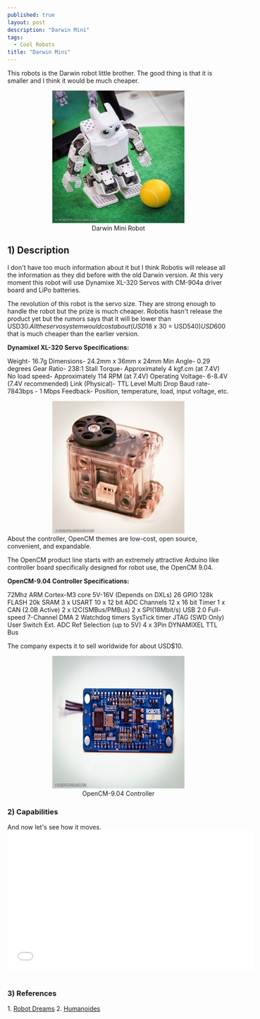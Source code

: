 ```yaml
---
published: true
layout: post
description: "Darwin Mini"
tags: 
  - Cool Robots
title: "Darwin Mini"
---
```


This robots is the Darwin robot little brother. The good thing is that it is smaller and I think it would be much cheaper.

<center><figure><a href="/images/DarwinMini.jpg"><img src="/images/DarwinMini.jpg" width="300" height="300"></a><figcaption>Darwin Mini Robot</figcaption></figure></center>

<!-- more -->

<h2>1) Description</h2>
I don't have too much information about it but I think Robotis will release all the information as they did before with the old Darwin version. At this very moment this robot will use Dynamixe XL-320 Servos with CM-904a driver board and LiPo batteries.

The revolution of this robot is the servo size. They are strong enough to handle the robot but the prize is much cheaper. Robotis hasn't release the product yet but the rumors says that it will be lower than USD$30. All the servo system would cost about ( USD$18 x 30 = USD$540) USD$600 that is much cheaper than the earlier version.

<strong>Dynamixel XL-320 Servo Specifications:</strong>

Weight- 16.7g
Dimensions- 24.2mm x 36mm x 24mm
Min Angle- 0.29 degrees
Gear Ratio- 238:1
Stall Torque- Approximately 4 kgf.cm (at 7.4V)
No load speed- Approximately 114 RPM (at 7.4V)
Operating Voltage- 6-8.4V (7.4V recommended)
Link (Physical)- TTL Level Multi Drop
Baud rate- 7843bps - 1 Mbps
Feedback- Position, temperature, load, input voltage, etc.

<center><img src="/images/XL-320.jpg" width="300" height="300"></center>
About the controller, OpenCM themes are low-cost, open source, convenient, and expandable.

The OpenCM product line starts with an extremely attractive Arduino like controller board specifically designed for robot use, the OpenCM 9.04.

<strong>
OpenCM-9.04 Controller Specifications:</strong>

72Mhz ARM Cortex-M3 core
5V-16V (Depends on DXLs)
26 GPIO
128k FLASH
20k SRAM
3 x USART
10 x 12 bit ADC Channels
12 x 16 bit Timer
1 x CAN (2.0B Active)
2 x I2C(SMBus/PMBus)
2 x SPI(18Mbit/s)
USB 2.0 Full-speed
7-Channel DMA
2 Watchdog timers
SysTick timer
JTAG (SWD Only)
User Switch
Ext. ADC Ref Selection (up to 5V)
4 x 3Pin DYNAMIXEL TTL Bus

The company expects it to sell worldwide for about USD$10.

<center><figure><a href="/images/OpenCM.jpg"><img src="/images/OpenCM.jpg" width="300" height="300"></a><figcaption>OpenCM-9.04 Controller</figcaption></figure></center>

<h3>2) Capabilities</h3>
And now let's see how it moves.

<center><iframe src="//www.youtube.com/embed/bPwO9mHNzQg" height="315" width="560" allowfullscreen="" frameborder="0"></iframe></center><center><img class="ngg_displayed_gallery mceItem" alt="" src="http://www.correderajorge.es/nextgen-attach_to_post/preview/id--1287" /></center>
<h3>3) References</h3>
1. <a title="Robots Dreams" href="http://www.robots-dreams.com/2013/10/robotworld-2013-meet-darwin-mini.html" target="_blank">Robot Dreams</a>
2. <a title="Humanoides" href="http://www.humanoides.fr/2013/10/31/robotis-lance-la-version-miniature-du-darwin-op/" target="_blank">Humanoides</a>

